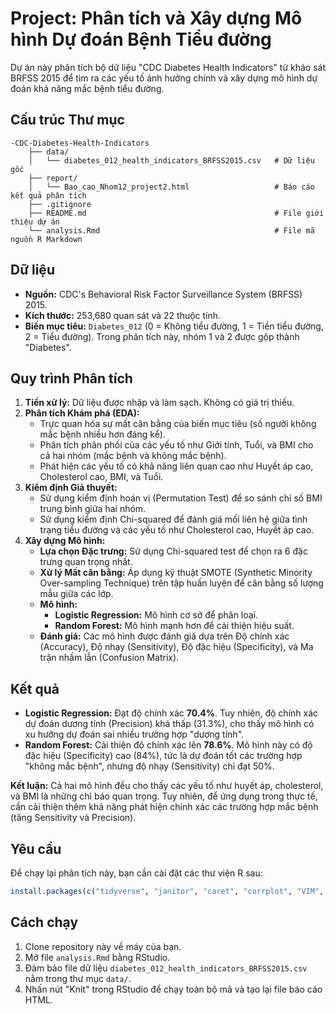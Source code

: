 # Project: Phân tích và Xây dựng Mô hình Dự đoán Bệnh Tiểu đường

Dự án này phân tích bộ dữ liệu "CDC Diabetes Health Indicators" từ khảo sát BRFSS 2015 để tìm ra các yếu tố ảnh hưởng chính và xây dựng mô hình dự đoán khả năng mắc bệnh tiểu đường.

## Cấu trúc Thư mục

```
-CDC-Diabetes-Health-Indicators
    ├── data/
    │   └── diabetes_012_health_indicators_BRFSS2015.csv   # Dữ liệu gốc
    ├── report/
    │   └── Bao_cao_Nhom12_project2.html                   # Báo cáo kết quả phân tích
    ├── .gitignore
    ├── README.md                                          # File giới thiệu dự án
    └── analysis.Rmd                                       # File mã nguồn R Markdown
```

## Dữ liệu

-   **Nguồn:** CDC's Behavioral Risk Factor Surveillance System (BRFSS) 2015.
-   **Kích thước:** 253,680 quan sát và 22 thuộc tính.
-   **Biến mục tiêu:** `Diabetes_012` (0 = Không tiểu đường, 1 = Tiền tiểu đường, 2 = Tiểu đường). Trong phân tích này, nhóm 1 và 2 được gộp thành "Diabetes".

## Quy trình Phân tích

1.  **Tiền xử lý:** Dữ liệu được nhập và làm sạch. Không có giá trị thiếu.
2.  **Phân tích Khám phá (EDA):**
    -   Trực quan hóa sự mất cân bằng của biến mục tiêu (số người không mắc bệnh nhiều hơn đáng kể).
    -   Phân tích phân phối của các yếu tố như Giới tính, Tuổi, và BMI cho cả hai nhóm (mắc bệnh và không mắc bệnh).
    -   Phát hiện các yếu tố có khả năng liên quan cao như Huyết áp cao, Cholesterol cao, BMI, và Tuổi.
3.  **Kiểm định Giả thuyết:**
    -   Sử dụng kiểm định hoán vị (Permutation Test) để so sánh chỉ số BMI trung bình giữa hai nhóm.
    -   Sử dụng kiểm định Chi-squared để đánh giá mối liên hệ giữa tình trạng tiểu đường và các yếu tố như Cholesterol cao, Huyết áp cao.
4.  **Xây dựng Mô hình:**
    -   **Lựa chọn Đặc trưng:** Sử dụng Chi-squared test để chọn ra 6 đặc trưng quan trọng nhất.
    -   **Xử lý Mất cân bằng:** Áp dụng kỹ thuật SMOTE (Synthetic Minority Over-sampling Technique) trên tập huấn luyện để cân bằng số lượng mẫu giữa các lớp.
    -   **Mô hình:**
        -   **Logistic Regression:** Mô hình cơ sở để phân loại.
        -   **Random Forest:** Mô hình mạnh hơn để cải thiện hiệu suất.
    -   **Đánh giá:** Các mô hình được đánh giá dựa trên Độ chính xác (Accuracy), Độ nhạy (Sensitivity), Độ đặc hiệu (Specificity), và Ma trận nhầm lẫn (Confusion Matrix).

## Kết quả

-   **Logistic Regression:** Đạt độ chính xác **70.4%**. Tuy nhiên, độ chính xác dự đoán dương tính (Precision) khá thấp (31.3%), cho thấy mô hình có xu hướng dự đoán sai nhiều trường hợp "dương tính".
-   **Random Forest:** Cải thiện độ chính xác lên **78.6%**. Mô hình này có độ đặc hiệu (Specificity) cao (84%), tức là dự đoán tốt các trường hợp "không mắc bệnh", nhưng độ nhạy (Sensitivity) chỉ đạt 50%.

**Kết luận:** Cả hai mô hình đều cho thấy các yếu tố như huyết áp, cholesterol, và BMI là những chỉ báo quan trọng. Tuy nhiên, để ứng dụng trong thực tế, cần cải thiện thêm khả năng phát hiện chính xác các trường hợp mắc bệnh (tăng Sensitivity và Precision).

## Yêu cầu

Để chạy lại phân tích này, bạn cần cài đặt các thư viện R sau:

```R
install.packages(c("tidyverse", "janitor", "caret", "corrplot", "VIM", "smotefamily", "randomForest", "cowplot"))
```

## Cách chạy

1.  Clone repository này về máy của bạn.
2.  Mở file `analysis.Rmd` bằng RStudio.
3.  Đảm bảo file dữ liệu `diabetes_012_health_indicators_BRFSS2015.csv` nằm trong thư mục `data/`.
4.  Nhấn nút "Knit" trong RStudio để chạy toàn bộ mã và tạo lại file báo cáo HTML.

